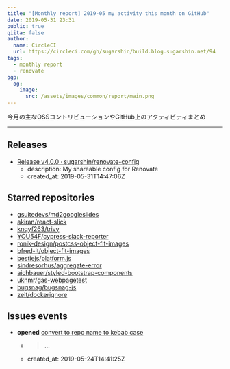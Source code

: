 ```yaml
---
title: "[Monthly report] 2019-05 my activity this month on GitHub"
date: 2019-05-31 23:31
public: true
qiita: false
author:
  name: CircleCI
  url: https://circleci.com/gh/sugarshin/build.blog.sugarshin.net/94
tags:
  - monthly report
  - renovate
ogp:
  og:
    image:
      src: /assets/images/common/report/main.png
---
```


今月の主なOSSコントリビューションやGitHub上のアクティビティまとめ

***

## Releases

- [Release v4.0.0 · sugarshin/renovate-config](https://github.com/sugarshin/renovate-config/releases/tag/v4.0.0)
  - description: My shareable config for Renovate
  - created_at: 2019-05-31T14:47:06Z

## Starred repositories

- [gsuitedevs/md2googleslides](https://github.com/gsuitedevs/md2googleslides)
- [akiran/react-slick](https://github.com/akiran/react-slick)
- [knqyf263/trivy](https://github.com/knqyf263/trivy)
- [YOU54F/cypress-slack-reporter](https://github.com/YOU54F/cypress-slack-reporter)
- [ronik-design/postcss-object-fit-images](https://github.com/ronik-design/postcss-object-fit-images)
- [bfred-it/object-fit-images](https://github.com/bfred-it/object-fit-images)
- [bestiejs/platform.js](https://github.com/bestiejs/platform.js)
- [sindresorhus/aggregate-error](https://github.com/sindresorhus/aggregate-error)
- [aichbauer/styled-bootstrap-components](https://github.com/aichbauer/styled-bootstrap-components)
- [uknmr/gas-webpagetest](https://github.com/uknmr/gas-webpagetest)
- [bugsnag/bugsnag-js](https://github.com/bugsnag/bugsnag-js)
- [zeit/dockerignore](https://github.com/zeit/dockerignore)

## Issues events

- **opened** [convert to repo name to kebab case](https://github.com/sugarshin/gh2bb/issues/1)
  - > ...
  - created_at: 2019-05-24T14:41:25Z
